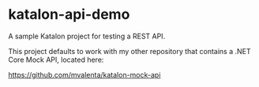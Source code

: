 # katalon-api-demo

A sample Katalon project for testing a REST API.

This project defaults to work with my other repository that contains a .NET Core Mock API, located here:

https://github.com/mvalenta/katalon-mock-api
